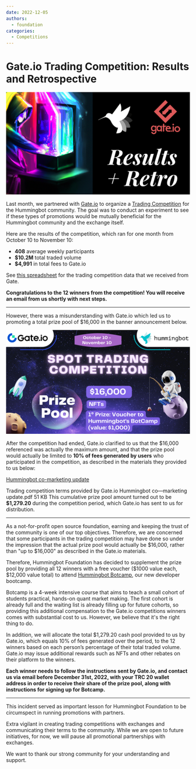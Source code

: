 ```yaml
---
date: 2022-12-05
authors:
  - foundation
categories:
  - Competitions
---
```


# Gate.io Trading Competition: Results and Retrospective

![](./cover.png)

Last month, we partnered with [Gate.io](http://gate.io/) to organize a [Trading Competition](https://hummingbot-foundation.notion.site/Event-Gate-io-Oct-2022-dd02263e66a8467f9744866141087714) for the Hummingbot community. The goal was to conduct an experiment to see if these types of promotions would be mutually beneficial for the Hummingbot community and the exchange itself.

Here are the results of the competition, which ran for one month from October 10 to November 10:

* **408** average weekly participants
* **$10.2M** total traded volume
* **$4,991** in total fees to Gate.io

<!-- more -->

See [this spreadsheet](https://docs.google.com/spreadsheets/d/1FcpKl6O4tySLJChju8blo9nM_kj7XIo7c3Ubxyr6JuQ/edit?usp=sharing) for the trading competition data that we received from Gate.

**Congratulations to the 12 winners from the competition! You will receive an email from us shortly with next steps.**

---

However, there was a misunderstanding with Gate.io which led us to promoting a total prize pool of $16,000 in the banner announcement below.

![](./TRADING-COMPETITION-4.png)

After the competition had ended, Gate.io clarified to us that the $16,000 referenced was actually the maximum amount, and that the prize pool would actually be limited to **10% of fees generated by users** who participated in the competition, as described in the materials they provided to us below:

[Hummingbot co-marketing update](Hummingbot-co-marketing-update.pdf)

Trading competition terms provided by Gate.io
Hummingbot co—marketing update.pdf 51 KB
This cumulative prize pool amount turned out to be **$1,279.20** during the competition period, which Gate.io has sent to us for distribution.

---

As a not-for-profit open source foundation, earning and keeping the trust of the community is one of our top objectives. Therefore, we are concerned that  some participants in the trading competition may have done so under the impression that the actual prize pool would actually be $16,000, rather than "up to $16,000" as described in the Gate.io materials.

Therefore, Hummingbot Foundation has decided to supplement the prize pool by providing all 12 winners with a free voucher ($1000 value each, $12,000 value total) to attend [Hummingbot Botcamp](../../../botcamp/index.md), our new developer bootcamp.

Botcamp is a 4-week intensive course that aims to teach a small cohort of students practical, hands-on quant market making. The first cohort is already full and the waiting list is already filling up for future cohorts, so providing this additional compensation to the Gate.io competitions winners comes with substantial cost to us. However, we believe that it's the right thing to do.

In addition, we will allocate the total $1,279.20 cash pool provided to us by Gate.io, which equals 10% of fees generated over the period, to the 12 winners based on each person’s percentage of their total traded volume. Gate.io may issue additional rewards such as NFTs and other rebates on their platform to the winners.

**Each winner needs to follow the instructions sent by Gate.io, and contact us via email before December 31st, 2022, with your TRC 20 wallet address in order to receive their share of the prize pool, along with instructions for signing up for Botcamp.**

---

This incident served as important lesson for Hummingbot Foundation to be circumspect in running promotions with partners.

Extra vigilant in creating trading competitions with exchanges and communicating their terms to the community. While we are open to future initiatives, for now, we will pause all promotional partnerships with exchanges.

We want to thank our strong community for your understanding and support.